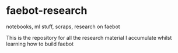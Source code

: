# faebot-research
notebooks, ml stuff, scraps, research on faebot

This is the repository for all the research material I accumulate whilst learning how to build faebot
